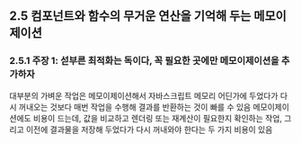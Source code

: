 ## 2.5 컴포넌트와 함수의 무거운 연산을 기억해 두는 메모이제이션

### 2.5.1 주장 1: 섣부른 최적화는 독이다, 꼭 필요한 곳에만 메모이제이션을 추가하자

대부분의 가벼운 작업은 메모이제이션해서 자바스크립트 메모리 어딘가에 두었다가 다시 꺼내오는 것보다 매번 작업을 수행해 결과를 반환하는 것이 빠를 수 있음
메모이제이션에도 비용이 드는데, 값을 비교하고 렌더링 또는 재계산이 필요한지 확인하는 작업, 그리고 이전에 결과물을 저장해 두었다가 다시 꺼내와야 한다는 두 가지 비용이 있음
